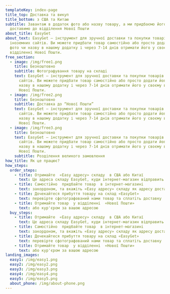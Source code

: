 ```yaml
---
templateKey: index-page
title_top: Доставка та викуп
title_bottom: з США та Китаю
subtitle: Завантаж в додаток фото або назву товару, а ми придбаємо його та
  доставимо до відділення Нової Пошти
about_title: EasyGet
about_text: EasyGet — інструмент для зручної доставки та покупки товарів з
  іноземних сайтів. Ви можете придбати товар самостійно або просто додати його
  фото чи назву в нашому додатку і через 7-14 днів отримати його у своєму
  відділенні Нової Пошти.
free_section:
  - image: /img/free1.png
    title: Безкоштовно
    subtitle: Фотографування товару на складi
    text: EasyGet — інструмент для зручної доставки та покупки товарів з іноземних
      сайтів. Ви можете придбати товар самостійно або просто додати його фото чи
      назву в нашому додатку і через 7-14 днів отримати його у своєму відділенні
      Нової Пошти.
  - image: /img/free2.png
    title: Безкоштовно
    subtitle: Доставка до “Нової Пошти”
    text: EasyGet — інструмент для зручної доставки та покупки товарів з іноземних
      сайтів. Ви можете придбати товар самостійно або просто додати його фото чи
      назву в нашому додатку і через 7-14 днів отримати його у своєму відділенні
      Нової Пошти.
  - image: /img/free3.png
    title: Безкоштовно
    text: EasyGet — інструмент для зручної доставки та покупки товарів з іноземних
      сайтів. Ви можете придбати товар самостійно або просто додати його фото чи
      назву в нашому додатку і через 7-14 днів отримати його у своєму відділенні
      Нової Пошти.
    subtitle: Розділення великого замовлення
how_title: Як це працює?
how_steps:
  order_steps:
    - title: Отримайте  «Easy адресу» складу  в США або Китаї
      text: Це адреса складу EasyGet, куди інтернет-магазин вiдправить ваше замовлення
    - title: Самостiйно  придбайте товар  в інтернет-магазинi
      text: закордоном, та вкажіть «Easy адресу» складу як адресу доставки
    - title: Дочекайтеся прибуття товару на склад «EasyGet»
      text: перевiрте сфотографований нами товар та сплатiть доставку
    - title: Отримайте товар  у відділеннi  «Нової Пошти»
      text: або кур'єром за вашою адресою
  buy_steps:
    - title: Отримайте  «Easy адресу» складу  в США або Китаї
      text: Це адреса складу EasyGet, куди інтернет-магазин вiдправить ваше замовлення
    - title: Самостiйно  придбайте товар  в інтернет-магазинi
      text: закордоном, та вкажіть «Easy адресу» складу як адресу доставки
    - title: Дочекайтеся прибуття товару на склад «EasyGet»
      text: перевiрте сфотографований нами товар та сплатiть доставку
    - title: Отримайте товар  у відділеннi  «Нової Пошти»
      text: або кур'єром за вашою адресою
landing_images:
  easy1: /img/easy1.png
  easy2: /img/easy2.png
  easy3: /img/easy3.png
  easy4: /img/easy4.png
  easy5: /img/easy5.png
  about_phone: /img/about-phone.png
---
```

